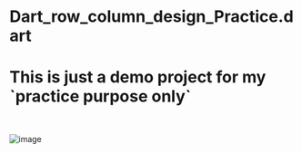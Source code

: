 # Dart_row_column_design_Practice.dart

<h1>This is just a demo project for my `practice purpose only`</h1> </br>


![image](https://user-images.githubusercontent.com/61331272/79158520-5040b200-7df8-11ea-8d1f-b1032a414d61.png)
